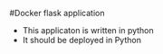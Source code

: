 #Docker flask application 
- This applicaton is written in python 
- It should be deployed in Python 


